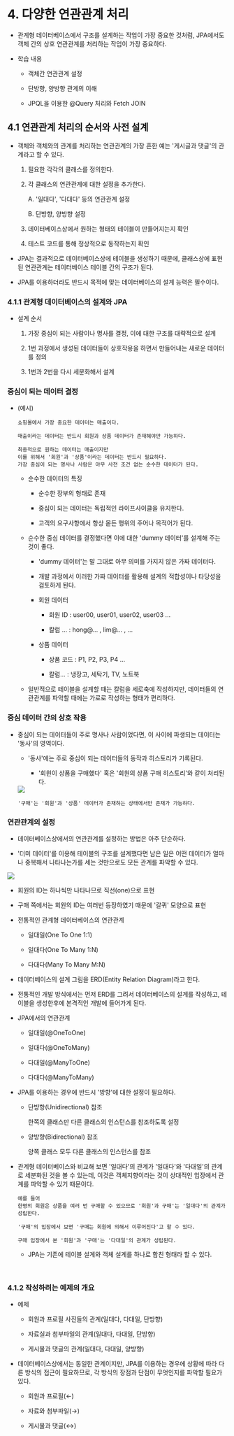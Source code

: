 # 4. 다양한 연관관계 처리

 - 관계형 데이터베이스에서 구조를 설계하는 작업이 가장 중요한 것처럼, JPA에서도 객체 간의 상호 연관관계를 처리하는 작업이 가장 중요하다.

  - 학습 내용

    - 객체간 연관관계 설정

    - 단방향, 양방향 관계의 이해

    - JPQL을 이용한 @Query 처리와 Fetch JOIN

## 4.1 연관관계 처리의 순서와 사전 설계

  - 객체와 객체와의 관계를 처리하는 연관관계의 가장 흔한 예는 '게시글과 댓글'의 관계라고 할 수 있다.

     1. 필요한 각각의 클래스를 정의한다.

     2. 각 클래스의 연관관계에 대한 설정을 추가한다.

        A. '일대다', '다대다' 등의 연관관계 설정

        B. 단방향, 양방향 설정

     3. 데이터베이스상에서 원하는 형태의 테이블이 만들어지는지 확인

     4. 테스트 코드를 통해 정상적으로 동작하는지 확인

  - JPA는 결과적으로 데이터베이스상에 테이블을 생성하기 때문에, 클래스상에 표현된 연관관계는 테이터베이스 테이블 간의 구조가 된다.

  - JPA를 이용하더라도 반드시 목적에 맞는 데이터베이스의 설계 능력은 필수이다.

### 4.1.1 관계형 데이터베이스의 설계와 JPA

 - 설계 순서

   1. 가장 중심이 되는 사람이나 명사를 결정, 이에 대한 구조를 대략적으로 설계

   2. 1번 과정에서 생성된 데이터들이 상호작용을 하면서 만들어내는 새로운 데이터를 정의

   3. 1번과 2번을 다시 세분화해서 설계

### 중심이 되는 데이터 결정

  - (예시)

    ```
    쇼핑몰에서 가장 중요한 데이터는 매출이다.

    매출이라는 데이터는 반드시 회원과 상품 데이터가 존재해야만 가능하다.

    최종적으로 원하는 데이터는 매출이지만
    이를 위해서 '회원'과 '상품'이라는 데이터는 반드시 필요하다.
    가장 중심이 되는 명사나 사람은 아무 사전 조건 없는 순수한 데이터가 된다.
    ```

    - 순수한 데이터의 특징

       - 순수한 장부의 형태로 존재

       - 중심이 되는 데이터는 독립적인 라이프사이클을 유지한다.

       - 고객의 요구사항에서 항상 몯든 행위의 주어나 목적어가 된다.

    - 순수한 중심 데이터를 결정했다면 이에 대한 'dummy 데이터'를 설계해 주는 것이 좋다.

        - 'dummy 데이터'는 말 그대로 아무 의미를 가지지 않은 가짜 데이터다.

        - 개발 과정에서 이러한 가짜 데이터를 활용해 설계의 적합성이나 타당성을 검토하게 된다.

        - 회원 데이터

           - 회원 ID : user00, user01, user02, user03 ...

           - 칼럼 ... : hong@... , lim@... , ...

        - 상품 데이터 

            - 상품 코드 : P1, P2, P3, P4 ... 
            
            - 칼럼... : 냉장고, 세탁기, TV, 노트북

     - 일반적으로 테이블을 설계할 때는 칼럼을 세로축에 작성하지만, 데이터들의 연관관계를 파악할 때에는 가로로 작성하는 형태가 편리하다.

### 중심 데이터 간의 상호 작용

  - 중심이 되는 데이터들이 주로 명사나 사람이었다면, 이 사이에 파생되는 데이터는 '동사'의 영역이다.

    - '동사'에는 주로 중심이 되는 데이터들의 동작과 히스토리가 기록된다.

       - '회원이 상품을 구매했다' 혹은 '회원의 상품 구매 히스토리'와 같이 처리된다.

    <img src="https://user-images.githubusercontent.com/63120360/182875239-4a9037ff-b2a3-4be9-aadd-0d33577024d0.png">

    ```
    '구매'는 '회원'과 '상품' 데이터가 존재하는 상태에서만 존재가 가능하다.
    ```

### 연관관계의 설정

  - 데이터베이스상에서의 연관관계를 설정하는 방법은 아주 단순하다.

  - '더미 데이터'를 이용해 테이블의 구조를 설계했다면 남은 일은 어떤 데이터가 얼마나 중복해서 나타나는가를 세는 것만으로도 모든 관계를 파악할 수 있다.

  <img src="https://user-images.githubusercontent.com/63120360/182877076-26532db5-7714-4c1e-b589-7886876b68e9.png">

<br />
  
  - 회원의 ID는 하나씩만 나타나므로 직선(one)으로 표현

  - 구매 쪽에서는 회원의 ID는 여러번 등장하였기 때문에 '갈퀴' 모양으로 표현

  - 전통적인 관계형 데이터베이스의 연관관계

     - 일대일(One To One 1:1)

     - 일대다(One To Many 1:N)

     - 다대다(Many To Many M:N)

  - 데이터베이스의 설계 그림을 ERD(Entity Relation Diagram)라고 한다.

  - 전통적인 개발 방식에서는 먼저 ERD를 그려서 데이터베이스의 설계를 작성하고, 테이블을 생성한후에 본격적인 개발에 들어가게 된다.

  - JPA에서의 연관관계

     - 일대일(@OneToOne)

     - 일대다(@OneToMany)

     - 다대일(@ManyToOne)

     - 다대다(@ManyToMany)

  - JPA를 이용하는 경우에 반드시 '방향'에 대한 설정이 필요하다.

    - 단뱡항(Unidirectional) 참조
       
       한쪽의 클래스만 다른 클래스의 인스턴스를 참조하도록 설정

    - 양방향(Bidirectional) 참조
       
       양쪽 클래스 모두 다른 클래스의 인스턴스를 참조

  - 관계형 데이터베이스와 비교해 보면 '일대다'의 관계가 '일대다'와 '다대일'의 관계로 세분화된 것을 볼 수 있는데, 이것은 객체지향이라는 것이 상대적인 입장에서 관계를 파악할 수 있기 때문이다.

     ```
     예를 들어
     한명의 회원은 상품을 여러 번 구매할 수 있으므로 '회원'과 구매'는 '일대다'의 관계가 성립한다.
     
     '구매'의 입장에서 보면 '구매는 회원에 의해서 이루어진다'고 할 수 있다.

     구매 입장에서 본 '회원'과 '구매'는 '다대일'의 관계가 성립된다.
     ```

     - JPA는 기존에 테이블 설계와 객체 설계를 하나로 합친 형태라 할 수 있다.

<br />

### 4.1.2 작성하려는 예제의 개요

  - 예제

     - 회원과 프로필 사진들의 관계(일대다, 다대일, 단방향)

     - 자료실과 첨부파일의 관계(일대다, 다대일, 단방향)

     - 게시물과 댓글의 관계(일대다, 다대일, 양방향)

  - 데이터베이스상에서는 동일한 관계이지만, JPA를 이용하는 경우에 상황에 따라 다른 방식의 접근이 필요하므로, 각 방식의 장점과 단점이 무엇인지를 파악할 필요가 있다.

    - 회원과 프로필(←)

    - 자료와 첨부파일(→)

    - 게시물과 댓글(↔)

